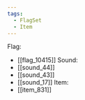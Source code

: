 ```yaml
---
tags:
  - FlagSet
  - Item
---
```

Flag:
- [[flag_10415]]
Sound:
- [[sound_44]]
- [[sound_43]]
- [[sound_17]]
Item:
- [[item_831]]
